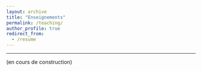 ```yaml
---
layout: archive
title: "Enseignements"
permalink: /teaching/
author_profile: true
redirect_from:
  - /resume
---
```

---
(en cours de construction)

